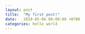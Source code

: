 ```yaml
---
layout: post
title:  "My first post!"
date:   2020-05-06 00:00:00 +0700
categories: hello world
---
```

